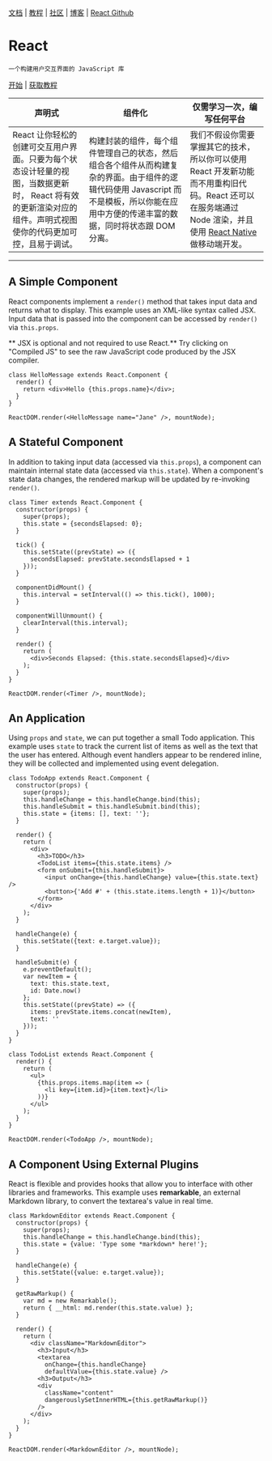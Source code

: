 [文档](docs/hello-world.md) | [教程](tutorial/tutorial.md) | [社区](community/support.md) | [博客](_posts/2017/04/07/react-v15.5.0.md) | [React Github](https://facebook.github.io/react/)


# React 

    一个构建用户交互界面的 JavaScript 库

[开始](docs/hello-world.md) | [获取教程](tutorial/tutorial.md)

| 声明式 | 组件化 | 仅需学习一次，编写任何平台 |
| ---- | ---- | ---- |
| React 让你轻松的创建可交互用户界面。只要为每个状态设计轻量的视图，当数据更新时， React 将有效的更新渲染对应的组件。声明式视图使你的代码更加可控，且易于调试。| 构建封装的组件，每个组件管理自己的状态，然后组合各个组件从而构建复杂的界面。由于组件的逻辑代码使用 Javascript 而不是模板，所以你能在应用中方便的传递丰富的数据，同时将状态跟 DOM 分离。| 我们不假设你需要掌握其它的技术， 所以你可以使用 React 开发新功能而不用重构旧代码。React 还可以在服务端通过 Node 渲染，并且使用 [React Native](https://facebook.github.io/react-native/) 做移动端开发。|

------

## A Simple Component

React components implement a `render()` method that takes input data and returns what to display. This example uses an XML-like syntax called JSX. Input data that is passed into the component can be accessed by `render()` via `this.props`.

** JSX is optional and not required to use React.** Try clicking on "Compiled JS" to see the raw JavaScript code produced by the JSX compiler.

```
class HelloMessage extends React.Component {
  render() {
    return <div>Hello {this.props.name}</div>;
  }
}

ReactDOM.render(<HelloMessage name="Jane" />, mountNode);
```


## A Stateful Component

In addition to taking input data (accessed via `this.props`), a
component can maintain internal state data (accessed via `this.state`).
When a component's state data changes, the rendered markup will be
updated by re-invoking `render()`.

```
class Timer extends React.Component {
  constructor(props) {
    super(props);
    this.state = {secondsElapsed: 0};
  }

  tick() {
    this.setState((prevState) => ({
      secondsElapsed: prevState.secondsElapsed + 1
    }));
  }

  componentDidMount() {
    this.interval = setInterval(() => this.tick(), 1000);
  }

  componentWillUnmount() {
    clearInterval(this.interval);
  }

  render() {
    return (
      <div>Seconds Elapsed: {this.state.secondsElapsed}</div>
    );
  }
}

ReactDOM.render(<Timer />, mountNode);
```



## An Application

Using `props` and `state`, we can put together a small Todo application.
This example uses `state` to track the current list of items as well as
the text that the user has entered. Although event handlers appear to be
rendered inline, they will be collected and implemented using event
delegation.

```
class TodoApp extends React.Component {
  constructor(props) {
    super(props);
    this.handleChange = this.handleChange.bind(this);
    this.handleSubmit = this.handleSubmit.bind(this);
    this.state = {items: [], text: ''};
  }

  render() {
    return (
      <div>
        <h3>TODO</h3>
        <TodoList items={this.state.items} />
        <form onSubmit={this.handleSubmit}>
          <input onChange={this.handleChange} value={this.state.text} />
          <button>{'Add #' + (this.state.items.length + 1)}</button>
        </form>
      </div>
    );
  }

  handleChange(e) {
    this.setState({text: e.target.value});
  }

  handleSubmit(e) {
    e.preventDefault();
    var newItem = {
      text: this.state.text,
      id: Date.now()
    };
    this.setState((prevState) => ({
      items: prevState.items.concat(newItem),
      text: ''
    }));
  }
}

class TodoList extends React.Component {
  render() {
    return (
      <ul>
        {this.props.items.map(item => (
          <li key={item.id}>{item.text}</li>
        ))}
      </ul>
    );
  }
}

ReactDOM.render(<TodoApp />, mountNode);
```

## A Component Using External Plugins

React is flexible and provides hooks that allow you to interface with
other libraries and frameworks. This example uses **remarkable**, an
external Markdown library, to convert the textarea's value in real time.


```
class MarkdownEditor extends React.Component {
  constructor(props) {
    super(props);
    this.handleChange = this.handleChange.bind(this);
    this.state = {value: 'Type some *markdown* here!'};
  }

  handleChange(e) {
    this.setState({value: e.target.value});
  }

  getRawMarkup() {
    var md = new Remarkable();
    return { __html: md.render(this.state.value) };
  }

  render() {
    return (
      <div className="MarkdownEditor">
        <h3>Input</h3>
        <textarea
          onChange={this.handleChange}
          defaultValue={this.state.value} />
        <h3>Output</h3>
        <div
          className="content"
          dangerouslySetInnerHTML={this.getRawMarkup()}
        />
      </div>
    );
  }
}

ReactDOM.render(<MarkdownEditor />, mountNode);
```
